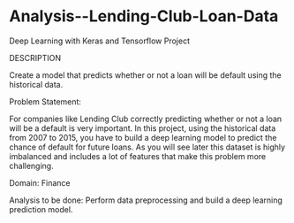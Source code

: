 # Analysis--Lending-Club-Loan-Data

Deep Learning with Keras and Tensorflow Project

DESCRIPTION

Create a model that predicts whether or not a loan will be default using the historical data.

Problem Statement:  

For companies like Lending Club correctly predicting whether or not a loan will be a default is very important. In this project, using the historical data from 2007 to 2015, you have to build a deep learning model to predict the chance of default for future loans. As you will see later this dataset is highly imbalanced and includes a lot of features that make this problem more challenging.

Domain: Finance

Analysis to be done: Perform data preprocessing and build a deep learning prediction model. 
